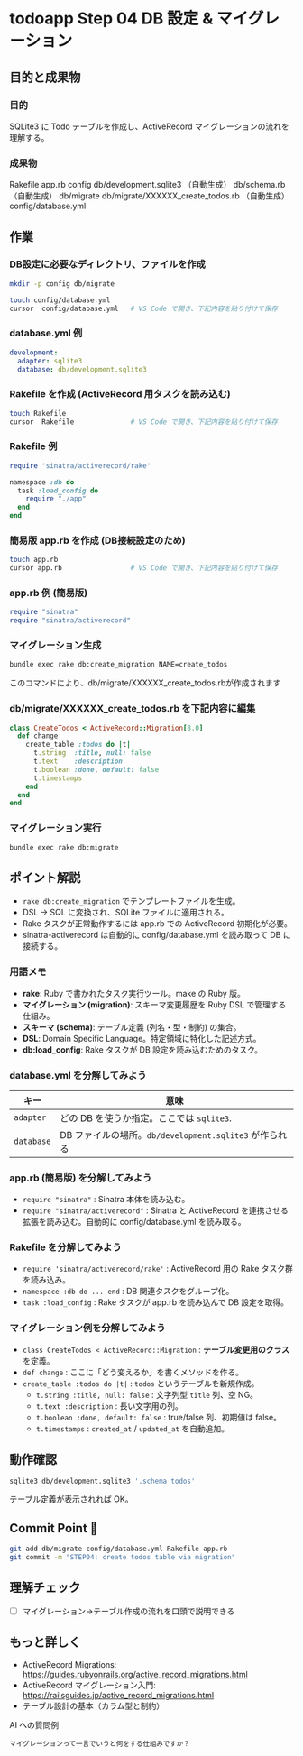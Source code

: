 # todoapp Step 04 DB 設定 & マイグレーション

## 目的と成果物

### 目的
SQLite3 に Todo テーブルを作成し、ActiveRecord マイグレーションの流れを理解する。

### 成果物
Rakefile
app.rb
config
db/development.sqlite3 （自動生成）
db/schema.rb （自動生成）
db/migrate
db/migrate/XXXXXX_create_todos.rb （自動生成）
config/database.yml

## 作業

### DB設定に必要なディレクトリ、ファイルを作成
```bash
mkdir -p config db/migrate

touch config/database.yml
cursor  config/database.yml   # VS Code で開き、下記内容を貼り付けて保存
```

### database.yml 例
```yaml
development:
  adapter: sqlite3
  database: db/development.sqlite3
```

### Rakefile を作成 (ActiveRecord 用タスクを読み込む)
```bash
touch Rakefile
cursor  Rakefile              # VS Code で開き、下記内容を貼り付けて保存
```

### Rakefile 例
```ruby
require 'sinatra/activerecord/rake'

namespace :db do
  task :load_config do
    require "./app"
  end
end
```

### 簡易版 app.rb を作成 (DB接続設定のため)
```bash
touch app.rb
cursor app.rb                 # VS Code で開き、下記内容を貼り付けて保存
```

### app.rb 例 (簡易版)
```ruby
require "sinatra"
require "sinatra/activerecord"
```

### マイグレーション生成
```bash
bundle exec rake db:create_migration NAME=create_todos
```

このコマンドにより、db/migrate/XXXXXX_create_todos.rbが作成されます

### db/migrate/XXXXXX_create_todos.rb を下記内容に編集

```ruby
class CreateTodos < ActiveRecord::Migration[8.0]
  def change
    create_table :todos do |t|
      t.string  :title, null: false
      t.text    :description
      t.boolean :done, default: false
      t.timestamps
    end
  end
end
```

### マイグレーション実行
```bash
bundle exec rake db:migrate
```

## ポイント解説
- `rake db:create_migration` でテンプレートファイルを生成。
- DSL → SQL に変換され、SQLite ファイルに適用される。
- Rake タスクが正常動作するには app.rb での ActiveRecord 初期化が必要。
- sinatra-activerecord は自動的に config/database.yml を読み取って DB に接続する。

### 用語メモ
- **rake**: Ruby で書かれたタスク実行ツール。make の Ruby 版。
- **マイグレーション (migration)**: スキーマ変更履歴を Ruby DSL で管理する仕組み。
- **スキーマ (schema)**: テーブル定義 (列名・型・制約) の集合。
- **DSL**: Domain Specific Language。特定領域に特化した記述方式。
- **db:load_config**: Rake タスクが DB 設定を読み込むためのタスク。

### database.yml を分解してみよう
| キー | 意味 |
|------|------|
| `adapter` | どの DB を使うか指定。ここでは `sqlite3`. |
| `database` | DB ファイルの場所。`db/development.sqlite3` が作られる |

### app.rb (簡易版) を分解してみよう
- `require "sinatra"` : Sinatra 本体を読み込む。
- `require "sinatra/activerecord"` : Sinatra と ActiveRecord を連携させる拡張を読み込む。自動的に config/database.yml を読み取る。

### Rakefile を分解してみよう
- `require 'sinatra/activerecord/rake'` : ActiveRecord 用の Rake タスク群を読み込み。
- `namespace :db do ... end` : DB 関連タスクをグループ化。
- `task :load_config` : Rake タスクが app.rb を読み込んで DB 設定を取得。

### マイグレーション例を分解してみよう
- `class CreateTodos < ActiveRecord::Migration` : **テーブル変更用のクラス** を定義。
- `def change` : ここに「どう変えるか」を書くメソッドを作る。
- `create_table :todos do |t|` : `todos` というテーブルを新規作成。
  - `t.string :title, null: false` : 文字列型 `title` 列、空 NG。
  - `t.text :description` : 長い文字用の列。
  - `t.boolean :done, default: false` : true/false 列、初期値は false。
  - `t.timestamps` : `created_at` / `updated_at` を自動追加。

## 動作確認
```bash
sqlite3 db/development.sqlite3 '.schema todos'
```
テーブル定義が表示されれば OK。

## Commit Point 🚩
```bash
git add db/migrate config/database.yml Rakefile app.rb
git commit -m "STEP04: create todos table via migration"
```

## 理解チェック
- [ ] マイグレーション→テーブル作成の流れを口頭で説明できる

## もっと詳しく

- ActiveRecord Migrations: https://guides.rubyonrails.org/active_record_migrations.html
- ActiveRecord マイグレーション入門: https://railsguides.jp/active_record_migrations.html
- テーブル設計の基本（カラム型と制約）

AI への質問例
```
マイグレーションって一言でいうと何をする仕組みですか？
```
